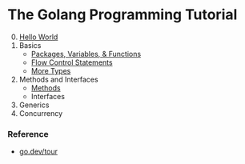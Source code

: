 # The Golang Programming Tutorial

0. [Hello World](/0_Hello_World/)
1. Basics
    * [Packages, Variables, & Functions](/1_1_Basics/)
    * [Flow Control Statements](/1_2_Basics/)
    * [More Types](/1_3_Basics/)
2. Methods and Interfaces
    * [Methods](/2_1_Methods/)
    * Interfaces
3. Generics
4. Concurrency


### Reference
* [go.dev/tour](https://go.dev/tour/welcome/1)
